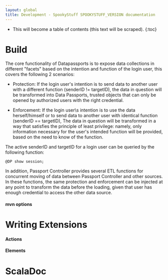 ```yaml
---
layout: global
title: Development - SpookyStuff SPOOKYSTUFF_VERSION documentation
---
```


* This will become a table of contents (this text will be scraped).
{:toc}

# Build

The core functionality of Datapassports is to expose data collections in different "facets" based on the intention and function
of the login user, this covers the following 2 scenarios:

- Protection: If the login user's intention is to send data to another user with a different function
(senderID != targetID),
the data in question will be transformed into Data Passports, trusted objects that can only be opened by authorized users
with the right credential.

- Enforcement: If the login user\s intention is to use the data herself/himself or to send data to another user
with identical function (senderID == targetID),
The data in question will be transformed in a way that satisfies the principle of least privilege: namely, only information
necessary for the user's intended function will be provided, based on the need to know of the function.

The active senderID and targetID for a login user can be queried by the following function:

    @DP show session;

In addition, Passport Controller provides several ETL functions for concurrent moving of data between Passport Controller
and other sources. In these functions, the same protection and enforcement can be injected at any point to transform the data
before the loading, given that user has enough credential to access the other data source.

#### mvn options

# Writing Extensions

#### Actions

#### Elements

# ScalaDoc